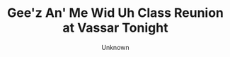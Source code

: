 ---
author: Unknown
day: '14'
editor: Unknown
id: '066'
image: penpoints-4.jpg
issue: '1'
layout: item
month: '2'
newspaper: Pen Points
_page: '4'
tags:
title: "Gee'z An' Me Wid Uh Class Reunion at Vassar Tonight"
volume: '1'
year: '1934'
---